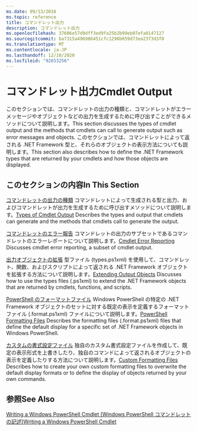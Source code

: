 ```yaml
---
ms.date: 09/13/2016
ms.topic: reference
title: コマンドレット出力
description: コマンドレット出力
ms.openlocfilehash: 37606e57d9dff3ed9fa25b2b99eb07efa0147127
ms.sourcegitcommit: ba7315a496986451cfc1296b659d73ea2373d3f0
ms.translationtype: MT
ms.contentlocale: ja-JP
ms.lasthandoff: 12/10/2020
ms.locfileid: "92653256"
---
```

# <a name="cmdlet-output"></a><span data-ttu-id="134e3-103">コマンドレット出力</span><span class="sxs-lookup"><span data-stu-id="134e3-103">Cmdlet Output</span></span>

<span data-ttu-id="134e3-104">このセクションでは、コマンドレットの出力の種類と、コマンドレットがエラーメッセージやオブジェクトなどの出力を生成するために呼び出すことができるメソッドについて説明します。</span><span class="sxs-lookup"><span data-stu-id="134e3-104">This section discusses the types of cmdlet output and the methods that cmdlets can call to generate output such as error messages and objects.</span></span> <span data-ttu-id="134e3-105">このセクションでは、コマンドレットによって返される .NET Framework 型と、それらのオブジェクトの表示方法についても説明します。</span><span class="sxs-lookup"><span data-stu-id="134e3-105">This section also describes how to define the .NET Framework types that are returned by your cmdlets and how those objects are displayed.</span></span>

## <a name="in-this-section"></a><span data-ttu-id="134e3-106">このセクションの内容</span><span class="sxs-lookup"><span data-stu-id="134e3-106">In This Section</span></span>

<span data-ttu-id="134e3-107">[コマンドレットの出力の種類](./types-of-cmdlet-output.md) コマンドレットによって生成される型と出力、およびコマンドレットが出力を生成するために呼び出すメソッドについて説明します。</span><span class="sxs-lookup"><span data-stu-id="134e3-107">[Types of Cmdlet Output](./types-of-cmdlet-output.md) Describes the types and output that cmdlets can generate and the methods that cmdlets call to generate the output.</span></span>

<span data-ttu-id="134e3-108">[コマンドレットのエラー報告](./cmdlet-error-reporting.md) コマンドレットの出力のサブセットであるコマンドレットのエラーレポートについて説明します。</span><span class="sxs-lookup"><span data-stu-id="134e3-108">[Cmdlet Error Reporting](./cmdlet-error-reporting.md) Discusses cmdlet error reporting, a subset of cmdlet output.</span></span>

<span data-ttu-id="134e3-109">[出力オブジェクトの拡張](./extending-output-objects.md) 型ファイル (types.ps1xml) を使用して、コマンドレット、関数、およびスクリプトによって返される .NET Framework オブジェクトを拡張する方法について説明します。</span><span class="sxs-lookup"><span data-stu-id="134e3-109">[Extending Output Objects](./extending-output-objects.md) Discusses how to use the types files (.ps1xml) to extend the .NET Framework objects that are returned by cmdlets, functions, and scripts.</span></span>

<span data-ttu-id="134e3-110">[PowerShell のフォーマットファイル](../format/powershell-formatting-files.md) Windows PowerShell の特定の .NET Framework オブジェクトのセットに対する既定の表示を定義するフォーマットファイル (.format.ps1xml) ファイルについて説明します。</span><span class="sxs-lookup"><span data-stu-id="134e3-110">[PowerShell Formatting Files](../format/powershell-formatting-files.md) Describes the formatting files (.format.ps1xml) files that define the default display for a specific set of .NET Framework objects in Windows PowerShell.</span></span>

<span data-ttu-id="134e3-111">[カスタムの書式設定ファイル](./custom-formatting-files.md) 独自のカスタム書式設定ファイルを作成して、既定の表示形式を上書きしたり、独自のコマンドによって返されるオブジェクトの表示を定義したりする方法について説明します。</span><span class="sxs-lookup"><span data-stu-id="134e3-111">[Custom Formatting Files](./custom-formatting-files.md) Describes how to create your own custom formatting files to overwrite the default display formats or to define the display of objects returned by your own commands.</span></span>

## <a name="see-also"></a><span data-ttu-id="134e3-112">参照</span><span class="sxs-lookup"><span data-stu-id="134e3-112">See Also</span></span>

[<span data-ttu-id="134e3-113">Writing a Windows PowerShell Cmdlet (Windows PowerShell コマンドレットの記述)</span><span class="sxs-lookup"><span data-stu-id="134e3-113">Writing a Windows PowerShell Cmdlet</span></span>](./writing-a-windows-powershell-cmdlet.md)
